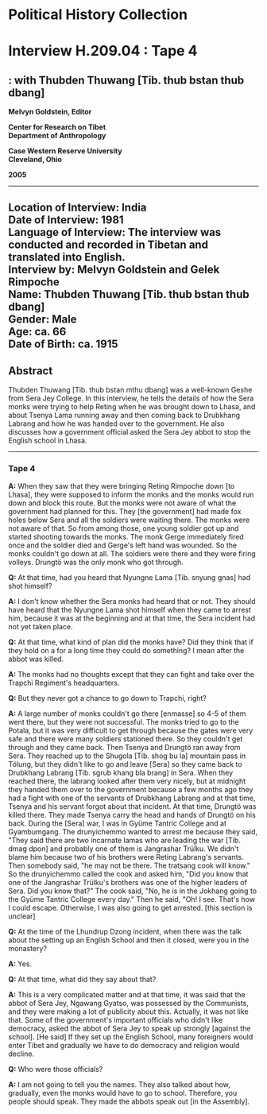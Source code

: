 # Political History Collection  
# Interview H.209.04 : Tape 4  
##  : with Thubden Thuwang [Tib. thub bstan thub dbang]  


**Melvyn Goldstein, Editor**  

**Center for Research on Tibet**  
**Department of Anthropology**  

**Case Western Reserve University**  
**Cleveland, Ohio**  

**2005**  

---  
**Location of Interview:** India  
**Date of Interview:** 1981  
**Language of Interview:** The interview was conducted and recorded in Tibetan and translated into English.  
**Interview by:** Melvyn Goldstein and Gelek Rimpoche  
**Name:** Thubden Thuwang [Tib. thub bstan thub dbang]  
**Gender:** Male  
**Age:** ca. 66  
**Date of Birth:** ca. 1915  
---  
## Abstract  

 Thubden Thuwang [Tib. thub bstan mthu dbang] was a well-known Geshe from Sera Jey College. In this interview, he tells the details of how the Sera monks were trying to help Reting when he was brought down to Lhasa, and about Tsenya Lama running away and then coming back to Drubkhang Labrang and how he was handed over to the government. He also discusses how a government official asked the Sera Jey abbot to stop the English school in Lhasa. 
  
---
### Tape 4  
**A:**  When they saw that they were bringing Reting Rimpoche down [to Lhasa], they were supposed to inform the monks and the monks would run down and block this route. But the monks were not aware of what the government had planned for this. They [the government] had made fox holes below Sera and all the soldiers were waiting there. The monks were not aware of that. So from among those, one young soldier got up and started shooting towards the monks. The monk Gerge immediately fired once and the soldier died and Gerge's left hand was wounded. So the monks couldn't go down at all. The soldiers were there and they were firing volleys. Drungtö was the only monk who got through.   

**Q:**  At that time, had you heard that Nyungne Lama [Tib. snyung gnas] had shot himself?   

**A:**  I don't know whether the Sera monks had heard that or not. They should have heard that the Nyungne Lama shot himself when they came to arrest him, because it was at the beginning and at that time, the Sera incident had not yet taken place.   

**Q:**  At that time, what kind of plan did the monks have? Did they think that if they hold on a for a long time they could do something? I mean after the abbot was killed.   

**A:**  The monks had no thoughts except that they can fight and take over the Trapchi Regiment's headquarters.   

**Q:**  But they never got a chance to go down to Trapchi, right?   

**A:**  A large number of monks couldn't go there [enmasse] so 4-5 of them went there, but they were not successful. The monks tried to go to the Potala, but it was very difficult to get through because the gates were very safe and there were many soldiers stationed there. So they couldn't get through and they came back. Then Tsenya and Drungtö ran away from Sera. They reached up to the Shugola [Tib. shog bu la] mountain pass in Tölung, but they didn't like to go and leave [Sera] so they came back to Drubkhang Labrang [Tib. sgrub khang bla brang] in Sera. When they reached there, the labrang looked after them very nicely, but at midnight they handed them over to the government because a few months ago they had a fight with one of the servants of Drubkhang Labrang and at that time, Tsenya and his servant forgot about that incident. At that time, Drungtö was killed there. They made Tsenya carry the head and hands of Drungtö on his back.  During the [Sera] war, I was in Gyüme Tantric College and at Gyambumgang. The drunyichemmo wanted to arrest me because they said, "They said there are two incarnate lamas who are leading the war [Tib. dmag dpon] and probably one of them is Jangrashar Trülku. We didn't blame him because two of his brothers were Reting Labrang's servants. Then somebody said, "he may not be there. The tratsang cook will know." So the drunyichemmo called the cook and asked him, "Did you know that one of the Jangrashar Trülku's brothers was one of the higher leaders of Sera. Did you know that?" The cook said, "No, he is in the Jokhang going to the Gyüme Tantric College every day." Then he said, "Oh! I see. That's how I could escape. Otherwise, I was also going to get arrested. [this section is unclear]  

**Q:**  At the time of the Lhundrup Dzong incident, when there was the talk about the setting up an English School and then it closed, were you in the monastery?   

**A:**  Yes.   

**Q:**  At that time, what did they say about that?   

**A:**  This is a very complicated matter and at that time, it was said that the abbot of Sera Jey, Ngawang Gyatso, was possessed by the Communists, and they were making a lot of publicity about this. Actually, it was not like that. Some of the government's important officials who didn't like democracy, asked the abbot of Sera Jey to speak up strongly [against the school]. [He said] If they set up the English School, many foreigners would enter Tibet and gradually we have to do democracy and religion would decline.   

**Q:**  Who were those officials?   

**A:**  I am not going to tell you the names. They also talked about how, gradually, even the monks would have to go to school. Therefore, you people should speak. They made the abbots speak out [in the Assembly].   

